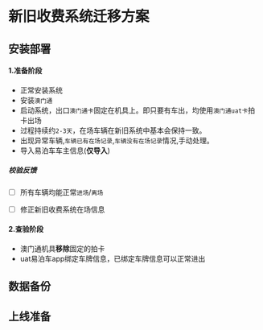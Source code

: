 # 新旧收费系统迁移方案

## 安装部署

#### 1.准备阶段

- 正常安装系统
- 安装`澳门通`
- 启动系统，出口`澳门通卡`固定在机具上。即只要有车出，均使用`澳门通uat卡`拍卡出场
- 过程持续约`2-3天`，在场车辆在新旧系统中基本会保持一致。
- 出现异常车辆,`车辆已有在场记录`,`车辆没有在场记录`情况,手动处理。
- 导入易泊车车主信息(**仅导入**)

##### 校验反馈

- [ ] 所有车辆均能正常`进场`/`离场`
- [ ] 修正新旧收费系统在场信息



#### 2.查验阶段

- 澳门通机具**移除**固定的拍卡
- uat易泊车app绑定车牌信息，已绑定车牌信息可以正常进出

## 数据备份

## 上线准备
